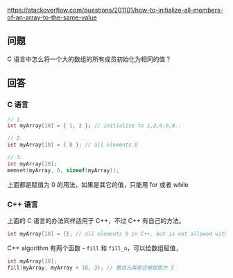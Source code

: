 <https://stackoverflow.com/questions/201101/how-to-initialize-all-members-of-an-array-to-the-same-value>

## 问题

C 语言中怎么将一个大的数组的所有成员初始化为相同的值？

## 回答

### C 语言

```c
// 1.
int myArray[10] = { 1, 2 }; // initialize to 1,2,0,0,0..

// 2.
int myArray[10] = { 0 }; // all elements 0

// 3.
int myArray[10];
memset(myArray, 0, sizeof(myArray));
```

上面都是赋值为 0 的用法，如果是其它的值，只能用 for 或者 while

### C++ 语言

上面的 C 语言的办法同样适用于 C++，不过 C++ 有自己的方法。

```c++
int myArray[10] = {}; // all elements 0 in C++, but is not allowed with C
```

C++ algorithm 有两个函数 - `fill` 和 `fill_n`，可以给数组赋值，

```c++
int myArray[10];
fill(myArray, myArray + 10, 3); // 数组元素都会被赋值为 3
```
